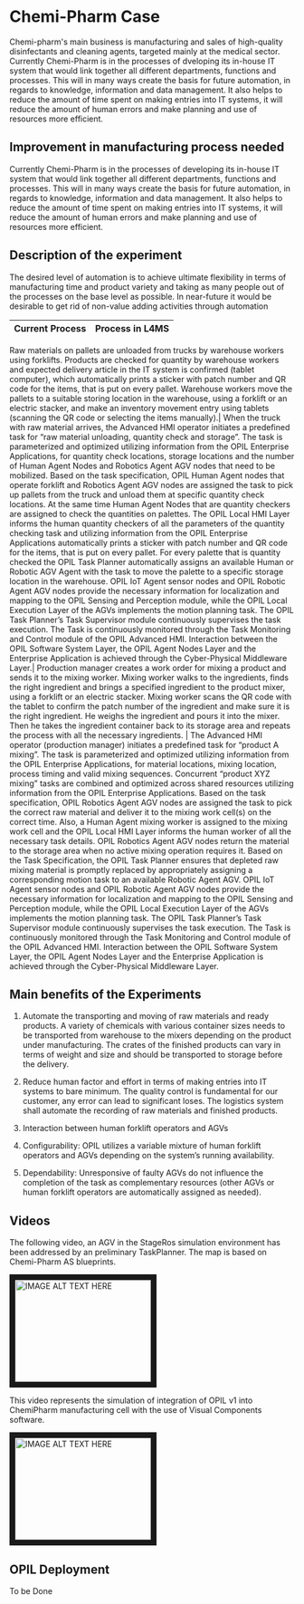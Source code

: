 # Chemi-Pharm Case

Chemi-pharm's main business is manufacturing and sales of high-quality disinfectants and cleaning agents, targeted mainly at the medical sector. Currently Chemi-Pharm is in the processes of dveloping its in-house IT system that would link together all different departments, functions and processes. This will in many ways create the basis for future automation, in regards to knowledge, information and data management. It also helps to reduce the amount of time spent on making entries into IT systems, it will reduce the amount of human errors and make planning and use of resources more efficient.

## Improvement in manufacturing process needed

Currently Chemi-Pharm is in the processes of developing its in-house IT system that would link together all different departments, functions and processes. This will in many ways create the basis for future automation, in regards to knowledge, information and data management. It also helps to reduce the amount of time spent on making entries into IT systems, it will reduce the amount of human errors and make planning and use of resources more efficient.

## Description of the experiment
The desired level of automation is to achieve ultimate flexibility in terms of manufacturing time and product variety and taking as many people out of the processes on the base level as possible. In near-future it would be desirable to get rid of non-value adding activities through automation

**Current Process** | **Process in L4MS**          
------------|:--------------------------
Raw materials on pallets are unloaded from trucks by warehouse workers using forklifts. 
Products are checked for quantity by warehouse workers and expected delivery article in the IT system is confirmed (tablet computer), which automatically prints a sticker with patch number and QR code for the items, that is put on every pallet.
Warehouse workers move the pallets to a suitable storing location in the warehouse, using a forklift or an electric stacker, and make an inventory movement entry using tablets (scanning the QR code or selecting the items manually).| When the truck with raw material arrives, the Advanced HMI operator initiates a predefined task for “raw material unloading, quantity check and storage”. 
The task is parameterized and optimized utilizing information from the OPIL Enterprise Applications, for quantity check locations, storage locations and the number of Human Agent Nodes and Robotics Agent AGV nodes that need to be mobilized. Based on the task specification, OPIL Human Agent nodes that operate forklift and Robotics Agent AGV nodes are assigned the task to pick up pallets from the truck and unload them at specific quantity check locations. At the same time Human Agent Nodes that are quantity checkers are assigned to check the quantities on palettes. 
The OPIL Local HMI Layer informs the human quantity checkers of all the parameters of the quantity checking task and utilizing information from the OPIL Enterprise Applications automatically prints a sticker with patch number and QR code for the items, that is put on every pallet. For every palette that is quantity checked the OPIL Task Planner automatically assigns an available Human or Robotic AGV Agent with the task to move the palette to a specific storage location in the warehouse. 
OPIL IoT Agent sensor nodes and OPIL Robotic Agent AGV nodes provide the necessary information for localization and mapping to the OPIL Sensing and Perception module, while the OPIL Local Execution Layer of the AGVs implements the motion planning task. The OPIL Task Planner’s Task Supervisor module continuously supervises the task execution.  The Task is continuously monitored through the Task Monitoring and Control module of the OPIL Advanced HMI. Interaction between the OPIL Software System Layer, the OPIL Agent Nodes Layer and the Enterprise Application is achieved through the Cyber-Physical Middleware Layer.|
Production manager creates a work order for mixing a product and sends it to the mixing worker. 
Mixing worker walks to the ingredients, finds the right ingredient and brings a specified ingredient to the product mixer, using a forklift or an electric stacker. 
Mixing worker scans the QR code with the tablet to confirm the patch number of the ingredient and make sure it is the right ingredient. He weighs the ingredient and pours it into the mixer. Then he takes the ingredient container back to its storage area and repeats the process with all the necessary ingredients. | The Advanced HMI operator (production manager) initiates a predefined task for “product A mixing”. The task is parameterized and optimized utilizing information from the OPIL Enterprise Applications, for material locations, mixing location, process timing and valid mixing sequences. 
Concurrent “product XYZ mixing” tasks are combined and optimized across shared resources utilizing information from the OPIL Enterprise Applications. Based on the task specification, OPIL Robotics Agent AGV nodes are assigned the task to pick the correct raw material and deliver it to the mixing work cell(s) on the correct time. 
Also, a Human Agent mixing worker is assigned to the mixing work cell and the OPIL Local HMI Layer informs the human worker of all the necessary task details. OPIL Robotics Agent AGV nodes return the material to the storage area when no active mixing operation requires it. Based on the Task Specification, the OPIL Task Planner ensures that depleted raw mixing material is promptly replaced by appropriately assigning a corresponding motion task to an available Robotic Agent AGV. 
OPIL IoT Agent sensor nodes and OPIL Robotic Agent AGV nodes provide the necessary information for localization and mapping to the OPIL Sensing and Perception module, while the OPIL Local Execution Layer of the AGVs implements the motion planning task. The OPIL Task Planner’s Task Supervisor module continuously supervises the task execution. The Task is continuously monitored through the Task Monitoring and Control module of the OPIL Advanced HMI. 
Interaction between the OPIL Software System Layer, the OPIL Agent Nodes Layer and the Enterprise Application is achieved through the Cyber-Physical Middleware Layer.

## Main benefits of the Experiments

1. Automate the transporting and moving of raw materials and ready products. A variety of chemicals with various container sizes needs to be transported from warehouse to the mixers depending on the product under manufacturing. The crates of the finished products can vary in terms of weight and size and should be transported to storage before the delivery.

2. Reduce human factor and effort in terms of making entries into IT systems to bare minimum. The quality control is fundamental for our customer, any error can lead to significant loses. The logistics system shall automate the recording of raw materials and finished products.

3. Interaction between human forklift operators and AGVs

4. Configurability: OPIL utilizes a variable mixture of human forklift operators and AGVs depending on the system’s running availability.

5. Dependability: Unresponsive of faulty AGVs do not influence the completion of the task as complementary resources (other AGVs or human forklift operators are automatically assigned as needed).

## Videos
The following video, an AGV in the StageRos simulation environment has been addressed by an preliminary TaskPlanner. The map is based on Chemi-Pharm AS blueprints.

<a href="http://www.youtube.com/watch?feature=player_embedded&v=vHUJEozs-KE
" target="_blank"><img src="http://img.youtube.com/vi/vHUJEozs-KE/0.jpg" 
alt="IMAGE ALT TEXT HERE" width="240" height="180" border="10" /></a>

This video represents the simulation of integration of OPIL v1 into ChemiPharm manufacturing cell with the use of Visual Components software.

<a href="http://www.youtube.com/watch?feature=player_embedded&v=rBJ2doOHFto
" target="_blank"><img src="http://img.youtube.com/vi/rBJ2doOHFto/0.jpg" 
alt="IMAGE ALT TEXT HERE" width="240" height="180" border="10" /></a>

## OPIL Deployment
To be Done


